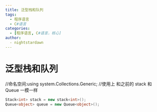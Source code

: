 ```yaml
---
title: 泛型栈和队列
tags:
  - 程序语言
  - C#语言
categories:
  - [程序语言, C#语言，核心]
author:
  - nightstardawn
---
```


# 泛型栈和队列

//命名空间:using system.Collections.Generic;
//使用上 和之前的 stack 和 Queue 一模一样

```cs
Stack<int> stack = new stack<int>();
Queue<object> queue = new Queue<object>();
```
